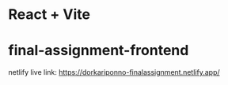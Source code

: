# React + Vite

# final-assignment-frontend
netlify live link: https://dorkariponno-finalassignment.netlify.app/
